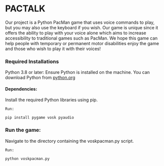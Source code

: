 # PACTALK

Our project is a Python PacMan game that uses voice commands to play, but you may also use the keyboard if you wish. Our game is unique since it offers the ability to play with your voice alone which aims to increase accessibility to traditional games such as PacMan. We hope this game can help people with temporary or permanent motor disabilities enjoy the game and those who wish to play it with their voices!

### Required Installations
  Python 3.8 or later: Ensure Python is installed on the machine. 
  You can download Python from [python.org](python.org)
    
#### Dependencies:
  Install the required Python libraries using pip. 
  
    Run:
    
    pip install pygame vosk pyaudio

### Run the game:
  Navigate to the directory containing the voskpacman.py script.
  
    Run:
    
    python voskpacman.py

  

    
